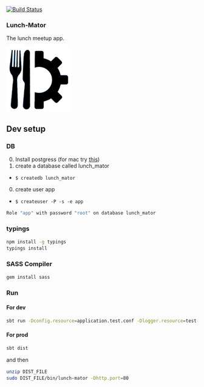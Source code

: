[![Build Status](https://travis-ci.org/SadatAnwar/lunch-mator.svg?branch=master)](https://travis-ci.org/SadatAnwar/lunch-mator)
### Lunch-Mator
The lunch meetup app. 

![lunch-mator](/ui/src/assets/resources/lunchmator.jpg)


## Dev setup
### DB
0. Install postgress (for mac try [this](http://postgresapp.com/))
0. create a database called lunch_mator 
  * `$ createdb lunch_mator`
0. create user app
  * `$ createuser -P -s -e app`


```bash
Role "app" with password "root" on database lunch_mator
```
### typings
```bash
npm install -g typings
typings install
```
### SASS Compiler

```bash
gem install sass
```

### Run 
#### For dev
```bash 
sbt run -Dconfig.resource=application.test.conf -Dlogger.resource=test-logback.xml
```
#### For prod
```bash
sbt dist
``` 
and then 
```bash
unzip DIST_FILE
sudo DIST_FILE/bin/lunch-mator -Dhttp.port=80
```
